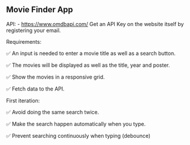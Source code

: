 ## Movie Finder App

API: - https://www.omdbapi.com/
Get an API Key on the website itself by registering your email.

Requirements:

✅ An input is needed to enter a movie title as well as a search button.

✅ The movies will be displayed as well as the title, year and poster.

✅ Show the movies in a responsive grid.

✅ Fetch data to the API.

First iteration:

✅ Avoid doing the same search twice.

✅ Make the search happen automatically when you type.

✅ Prevent searching continuously when typing (debounce)
